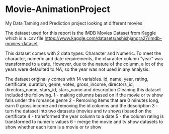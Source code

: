 # Movie-AnimationProject
My Data Taming and Prediction project looking at different movies

The dataset used for this report is the IMDB Movies Dataset from Kaggle which is a .csv file 
https://www.kaggle.com/datasets/ashishjangra27/imdb-movies-dataset

This dataset comes with 2 data types: Character and Numeric. To meet the character, numeric and date
requirements, the character column “year” was transformed to a date. However, due to the nature of the
column, a lot of the years were defaulted to NA, so the year was not used in any analysis.

The dataset originally comes with 14 variables. id, name, year, rating, certificate, duration, genre, votes,
gross_income, directors_id, directors_name, stars_id, stars_name and description
Cleaning this dataset included the following.
1 - making columns based on if the movie or tv show falls under the romance genre 
2 - Removing items that are 0 minutes long, earn 0 gross income and removing the
id columns and the description 
3 - turn the dataset into two datasets (movies and tv shows) based on the certificate 
4 - transformed the year column to a date 
5 - the column rating is transformed to numeric values
6 - merge the movie and tv show datasets to show whether each item is a movie or tv show
